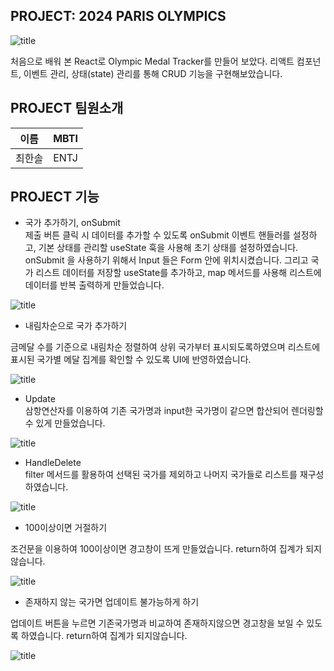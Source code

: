##  PROJECT: 2024 PARIS OLYMPICS
![title](https://img1.daumcdn.net/thumb/R1280x0/?scode=mtistory2&fname=https%3A%2F%2Fblog.kakaocdn.net%2Fdn%2Fnex0N%2FbtsKserEsZb%2FLLVX5vU6iAx6NkVyZtC3a0%2Fimg.png)   

처음으로 배워 본 React로 Olympic Medal Tracker를 만들어 보았다. 리액트 컴포넌트, 이벤트 관리, 상태(state) 관리를 통해 CRUD 기능을 구현해보았습니다.<br>

## PROJECT 팀원소개

| 이름| MBTI|
| -- | --|
|최한솔|ENTJ


## PROJECT 기능

* 국가 추가하기, onSubmit <br>
제출 버튼 클릭 시 데이터를 추가할 수 있도록 onSubmit 이벤트 핸들러를 설정하고, 기본 상태를 관리할 useState 훅을 사용해 초기 상태를 설정하였습니다. onSubmit 을 사용하기 위해서 Input 들은 Form 안에 위치시켰습니다. 그리고 국가 리스트 데이터를 저장할 useState를 추가하고, map 메서드를 사용해 리스트에 데이터를 반복 출력하게 만들었습니다.  <br>

![title](https://blog.kakaocdn.net/dn/bj4lrS/btsKqNoJURf/AkqjSykq2QHFJgHcIhS2Y0/img.gif)   


* 내림차순으로 국가 추가하기<br>

금메달 수를 기준으로 내림차순 정렬하여 상위 국가부터 표시되도록하였으며 리스트에 표시된 국가별 메달 집계를 확인할 수 있도록 UI에 반영하였습니다.<br>

![title](https://blog.kakaocdn.net/dn/lJGAf/btsKsdzxI0z/UrLLth9kgQ4xZJjhkTlv71/img.gif)   



* Update<br>
삼항연산자를 이용하여 기존 국가명과 input한 국가명이 같으면 합산되어 렌더링할 수 있게 만들었습니다.<br>

![title](https://blog.kakaocdn.net/dn/c8oWpA/btsKp6ieobY/FHpriwkXokPn1oIBfcM4X1/img.gif)   

* HandleDelete<br>
filter 메서드를 활용하여 선택된 국가를 제외하고 나머지 국가들로 리스트를 재구성하였습니다.<br>

![title](https://blog.kakaocdn.net/dn/bXIBOu/btsKqySWDxc/NjrTbI3mMsLCbJRpZ3Gns1/img.gif)   

* 100이상이면 거절하기<br>

조건문을 이용하여 100이상이면 경고창이 뜨게 만들었습니다.
 return하여 집계가 되지않습니다.<br>

![title](https://blog.kakaocdn.net/dn/df58wq/btsKqWMFwwE/kS6lCQHPhAvm2BwB7DvYxK/img.gif)   

* 존재하지 않는 국가면 업데이트 불가능하게 하기<br>

업데이트 버튼을 누르면 기존국가명과 비교하여 존재하지않으면 경고창을 보일 수 있도록 하였습니다. return하여 집계가 되지않습니다.<br>

![title](https://blog.kakaocdn.net/dn/xEksh/btsKracKIQp/GASgmKwoC9fCWyxUrEYa4K/img.gif)   

